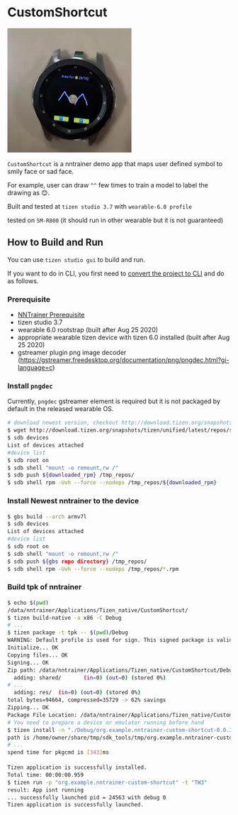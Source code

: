 # CustomShortcut

![DemoFootage](/docs/images/customshortcut.webp)

`CustomShortcut` is a nntrainer demo app that maps user defined symbol to smily face or sad face.

For example, user can draw `^^` few times to train a model to label the drawing as 😊.

Built and tested at `tizen studio 3.7` with `wearable-6.0 profile`

tested on `SM-R800` (it should run in other wearable but it is not guaranteed)

## How to Build and Run

You can use `tizen studio gui` to build and run.

If you want to do in CLI, you first need to [convert the project to CLI](https://developer.tizen.org/ko/development/tizen-studio/native-tools/cli/converting-projects-cli) and do as follows.


### Prerequisite

- [NNTrainer Prerequisite](https://github.com/nnstreamer/nntrainer#prerequisites)
- tizen studio 3.7
- wearable 6.0 rootstrap (built after Aug 25 2020)
- appropriate wearable tizen device with tizen 6.0 installed (built after Aug 25 2020)
- gstreamer plugin png image decoder (https://gstreamer.freedesktop.org/documentation/png/pngdec.html?gi-language=c)

### Install `pngdec`

Currently, `pngdec` gstreamer element is required but it is not packaged by default in the released wearable OS.


```bash
# download newest version, checkout http://download.tizen.org/snapshots/tizen/unified/latest/repos/standard/packages/armv7l/
$ wget http://download.tizen.org/snapshots/tizen/unified/latest/repos/standard/packages/armv7l/gst-plugins-good-extra-${version}.armv7l.rpm
$ sdb devices
List of devices attached
#device list
$ sdb root on
$ sdb shell "mount -o remount,rw /"
$ sdb push ${downloaded_rpm} /tmp_repos/
$ sdb shell rpm -Uvh --force --nodeps /tmp_repos/${downloaded_rpm}
```

### Install Newest nntrainer to the device

```bash
$ gbs build --arch armv7l
$ sdb devices
List of devices attached
#device list
$ sdb root on
$ sdb shell "mount -o remount,rw /"
$ sdb push ${gbs repo directory} /tmp_repos/
$ sdb shell rpm -Uvh --force --nodeps /tmp_repos/*.rpm
```

### Build tpk of nntrainer

```bash
$ echo $(pwd)
/data/nntrainer/Applications/Tizen_native/CustomShortcut/
$ tizen build-native -a x86 -C Debug
# ...
$ tizen package -t tpk -- $(pwd)/Debug
WARNING: Default profile is used for sign. This signed package is valid for emulator test only.
Initialize... OK
Copying files... OK
Signing... OK
Zip path: /data/nntrainer/Applications/Tizen_native/CustomShortcut/Debug/org.example.nntrainer-custom-shortcut-0.0.1-x86.tpk
  adding: shared/       (in=0) (out=0) (stored 0%)
# ...
  adding: res/  (in=0) (out=0) (stored 0%)
total bytes=94664, compressed=35729 -> 62% savings
Zipping... OK
Package File Location: /data/nntrainer/Applications/Tizen_native/CustomShortcut/Debug/org.example.nntrainer-custom-shortcut-0.0.1-x86.tpk
# You need to prepare a device or emulator running before hand
$ tizen install -n "./Debug/org.example.nntrainer-custom-shortcut-0.0.1-x86.tpk" -t "TW3"
path is /home/owner/share/tmp/sdk_tools/tmp/org.example.nntrainer-custom-shortcut-0.0.1.tpk
# ...
spend time for pkgcmd is [343]ms

Tizen application is successfully installed.
Total time: 00:00:00.959
$ tizen run -p "org.example.nntrainer-custom-shortcut" -t "TW3"
result: App isnt running
... successfully launched pid = 24563 with debug 0
Tizen application is successfully launched.
```


